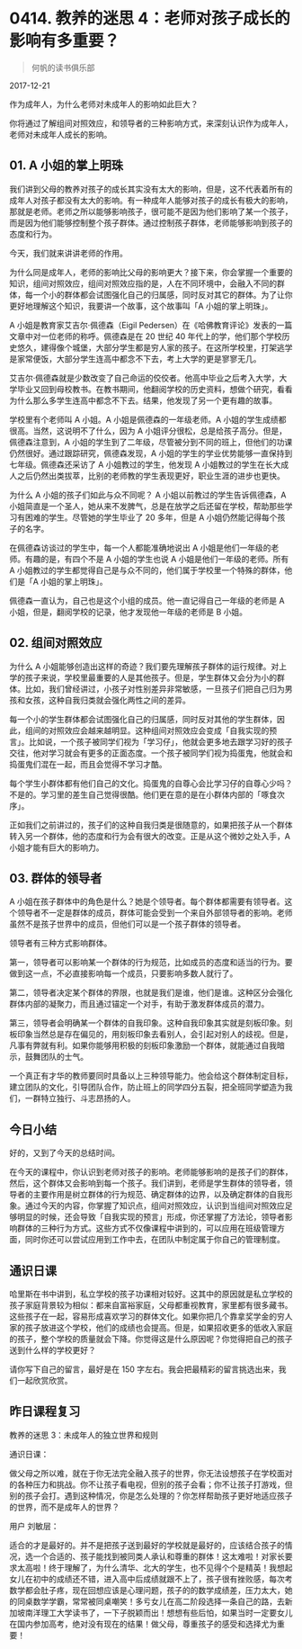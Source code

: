 # 0414. 教养的迷思 4：老师对孩子成长的影响有多重要？

> 何帆的读书俱乐部

2017-12-21

作为成年人，为什么老师对未成年人的影响如此巨大？

你将通过了解组间对照效应，和领导者的三种影响方式，来深刻认识作为成年人，老师对未成年人成长的影响。

## 01. A 小姐的掌上明珠

我们讲到父母的教养对孩子的成长其实没有太大的影响，但是，这不代表着所有的成年人对孩子都没有太大的影响。有一种成年人能够对孩子的成长有极大的影响，那就是老师。老师之所以能够影响孩子，很可能不是因为他们影响了某一个孩子，而是因为他们能够控制整个孩子群体。通过控制孩子群体，老师能够影响到孩子的态度和行为。

今天，我们就来讲讲老师的作用。

为什么同是成年人，老师的影响比父母的影响更大？接下来，你会掌握一个重要的知识，组间对照效应，组间对照效应指的是，人在不同环境中，会融入不同的群体，每一个小的群体都会试图强化自己的归属感，同时反对其它的群体。为了让你更好地理解这个知识，我要讲一个故事，这个故事叫「A 小姐的掌上明珠」。

A 小姐是教育家艾吉尔·佩德森（Eigil Pedersen）在《哈佛教育评论》发表的一篇文章中对一位老师的称呼。佩德森是在 20 世纪 40 年代上的学，他们那个学校历史悠久，建得像个城堡，大部分学生都是穷人家的孩子。在这所学校里，打架逃学是家常便饭，大部分学生连高中都念不下去，考上大学的更是寥寥无几。

艾吉尔·佩德森就是少数改变了自己命运的佼佼者。他高中毕业之后考入大学，大学毕业又回到母校教书。在教书期间，他翻阅学校的历史资料，想做个研究，看看为什么那么多学生连高中都念不下去。结果，他发现了另一个更有趣的故事。

学校里有个老师叫 A 小姐。A 小姐是佩德森的一年级老师。A 小姐的学生成绩都很高。当然，这说明不了什么，因为 A 小姐评分很松，总是给孩子高分。但是，佩德森注意到，A 小姐的学生到了二年级，尽管被分到不同的班上，但他们的功课仍然很好。通过跟踪研究，佩德森发现，A 小姐的学生的学业优势能够一直保持到七年级。佩德森还采访了 A 小姐教过的学生，他发现 A 小姐教过的学生在长大成人之后仍然出类拔萃，比别的老师教的学生表现更好，职业生涯的进步也更快。

为什么 A 小姐的孩子们如此与众不同呢？ A 小姐以前教过的学生告诉佩德森，A 小姐简直是一个圣人，她从来不发脾气，总是在放学之后还留在学校，帮助那些学习有困难的学生。尽管她的学生毕业了 20 多年，但是 A 小姐仍然能记得每个孩子的名字。

在佩德森访谈过的学生中，每一个人都能准确地说出 A 小姐是他们一年级的老师。有趣的是，有四个不是 A 小姐的学生也说 A 小姐是他们一年级的老师。所有 A 小姐教过的学生都觉得自己是与众不同的，他们属于学校里一个特殊的群体，他们是「A 小姐的掌上明珠」。

佩德森一直认为，自己也是这个小组的成员。他一直记得自己一年级的老师是 A 小姐，但是，翻阅学校的记录，他才发现他一年级的老师是 B 小姐。

## 02. 组间对照效应

为什么 A 小姐能够创造出这样的奇迹？我们要先理解孩子群体的运行规律。对上学的孩子来说，学校里最重要的人是其他孩子。但是，学生群体又会分为小的群体。比如，我们曾经讲过，小孩子对性别差异非常敏感，一旦孩子们把自己归为男孩和女孩，这种自我归类就会强化两性之间的差异。

每一个小的学生群体都会试图强化自己的归属感，同时反对其他的学生群体，因此，组间的对照效应会越来越明显。这种组间对照效应会变成「自我实现的预言」。比如说，一个孩子被同学们视为「学习仔」，他就会更多地去跟学习好的孩子交往，他对学习就会有更多的正面态度。一个孩子被同学们视为捣蛋鬼，他就会和捣蛋鬼们混在一起，而且会觉得不学习才酷。

每个学生小群体都有他们自己的文化。捣蛋鬼的自尊心会比学习仔的自尊心少吗？不是的。学习里的差生自己觉得很酷。他们更在意的是在小群体内部的「啄食次序」。

正如我们之前讲过的，孩子们的这种自我归类是很随意的，如果把孩子从一个群体转入另一个群体，他的态度和行为会有很大的改变。正是从这个微妙之处入手，A 小姐才能有巨大的影响力。

## 03. 群体的领导者

A 小姐在孩子群体中的角色是什么？她是个领导者。每个群体都需要有领导者。这个领导者不一定是群体的成员，群体可能会受到一个来自外部领导者的影响。老师虽然不是孩子世界中的成员，但他们可以是一个孩子群体的领导者。

领导者有三种方式影响群体。

第一，领导者可以影响某一个群体的行为规范，比如成员的态度和适当的行为。要做到这一点，不必直接影响每一个成员，只要影响多数人就行了。

第二，领导者决定某个群体的界限，也就是我们是谁，他们是谁。这种区分会强化群体内部的凝聚力，而且通过锚定一个对手，有助于激发群体成员的潜力。

第三，领导者会明确某一个群体的自我印象。这种自我印象其实就是刻板印象。刻板印象当然总是存在偏见的，用刻板印象去看别人，会引起对别人的歧视。但是，凡事有弊就有利。如果你能够用积极的刻板印象激励一个群体，就能通过自我暗示，鼓舞团队的士气。

一个真正有才华的教师要同时具备以上三种领导能力。他会给这个群体制定目标，建立团队的文化，引导团队合作，防止班上的同学四分五裂，把全班同学塑造为我们，一群特立独行、斗志昂扬的人。

## 今日小结

好的，又到了今天的总结时间。

在今天的课程中，你认识到老师对孩子的影响。老师能够影响的是孩子们的群体，然后，这个群体又会影响到每一个孩子。我们讲到，老师是学生群体的领导者，领导者的主要作用是树立群体的行为规范、确定群体的边界，以及确定群体的自我形象。通过今天的内容，你掌握了知识点，组间对照效应，认识到当组间对照效应足够明显的时候，还会导致「自我实现的预言」形成，你还掌握了方法论，领导者影响群体的三种行为方式。这些方式不仅像课程中讲到的，可以应用在班级管理方面，同时你还可以尝试应用到工作中去，在团队中制定属于你自己的管理制度。

## 通识日课

哈里斯在书中讲到，私立学校的孩子功课相对较好。这其中的原因就是私立学校的孩子家庭背景较为相似：都来自富裕家庭，父母都重视教育，家里都有很多藏书。这些孩子在一起，容易形成喜欢学习的群体文化。如果你把几个靠拿奖学金的穷人家的孩子放进这个学校，他们的成绩也会提高。但是，如果招收更多的低收入家庭的孩子，整个学校的质量就会下降。你觉得这是什么原因呢？你觉得把自己的孩子送到什么样的学校更好？

请你写下自己的留言，最好是在 150 字左右。我会把最精彩的留言挑选出来，我们一起欣赏欣赏。

## 昨日课程复习

教养的迷思 3：未成年人的独立世界和规则

通识日课：

做父母之所以难，就在于你无法完全融入孩子的世界，你无法设想孩子在学校面对的各种压力和挑战。你不让孩子看电视，但别的孩子会看；你不让孩子打游戏，但别的孩子会打。遇到这种情况，你是怎么处理的？你怎样帮助孩子更好地适应孩子的世界，而不是成年人的世界？

用户 刘敏层：

适合的才是最好的。并不是把孩子送到最好的学校就是最好的，应该结合孩子的情况，选一个合适的、孩子能找到被同类人承认和尊重的群体！这太难啦！对家长要求太高啦！终于理解了，为什么清华、北大的学生，也不见得个个是精英！我想起女儿在初中的成绩还不错，进入高中后成绩就跟不上了，孩子很有挫败感，每次考数学都会肚子疼，现在回想应该是心理问题，孩子的的数学成绩差，压力太大，她的同桌数学学霸，常常被同桌嘲笑！多亏女儿在高二阶段选择一条自己的路，去新加坡南洋理工大学读书了，一下子脱颖而出！想想有些后怕，如果当时一定要女儿在国内参加高考，绝对没有现在的结果！做父母，尊重孩子的感受和选择尤为重要！

